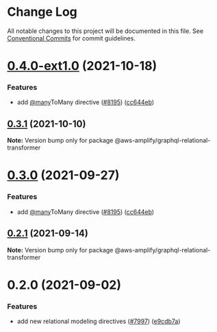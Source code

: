# Change Log

All notable changes to this project will be documented in this file.
See [Conventional Commits](https://conventionalcommits.org) for commit guidelines.

# [0.4.0-ext1.0](https://github.com/aws-amplify/amplify-cli/compare/@aws-amplify/graphql-relational-transformer@0.2.1...@aws-amplify/graphql-relational-transformer@0.4.0-ext1.0) (2021-10-18)


### Features

* add [@many](https://github.com/many)ToMany directive ([#8195](https://github.com/aws-amplify/amplify-cli/issues/8195)) ([cc644eb](https://github.com/aws-amplify/amplify-cli/commit/cc644ebc4968f29ad6b3f0b42013d7ee6a142f7e))





## [0.3.1](https://github.com/aws-amplify/amplify-cli/compare/@aws-amplify/graphql-relational-transformer@0.3.0...@aws-amplify/graphql-relational-transformer@0.3.1) (2021-10-10)

**Note:** Version bump only for package @aws-amplify/graphql-relational-transformer





# [0.3.0](https://github.com/aws-amplify/amplify-cli/compare/@aws-amplify/graphql-relational-transformer@0.2.1...@aws-amplify/graphql-relational-transformer@0.3.0) (2021-09-27)


### Features

* add [@many](https://github.com/many)ToMany directive ([#8195](https://github.com/aws-amplify/amplify-cli/issues/8195)) ([cc644eb](https://github.com/aws-amplify/amplify-cli/commit/cc644ebc4968f29ad6b3f0b42013d7ee6a142f7e))





## [0.2.1](https://github.com/aws-amplify/amplify-cli/compare/@aws-amplify/graphql-relational-transformer@0.2.0...@aws-amplify/graphql-relational-transformer@0.2.1) (2021-09-14)

**Note:** Version bump only for package @aws-amplify/graphql-relational-transformer





# 0.2.0 (2021-09-02)


### Features

* add new relational modeling directives ([#7997](https://github.com/aws-amplify/amplify-cli/issues/7997)) ([e9cdb7a](https://github.com/aws-amplify/amplify-cli/commit/e9cdb7a1a45b8f16546952a469ab2d45f82e855c))
